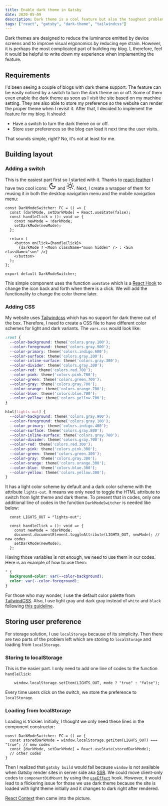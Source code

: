 ```yaml
---
title: Enable dark theme in Gatsby
date: 2020-05-09
description: Dark theme is a cool feature but also the toughest problem for this website. This post introduces a simple but effective way to enable the dark theme in a Gatsby site after a while of experimenting.
tags: ["react", "gatsby", "dark-theme", "tailwindcss"]
---
```


Dark themes are designed to reduce the luminance emitted by device screens and to improve visual ergonomics by reducing eye strain. However, it is perhaps the most complicated part of building my blog. I, therefore, feel it would be helpful to write down my experience when implementing the feature.

## Requirements

I'd been seeing a couple of blogs with dark theme support. The feature can be easily noticed by a switch to turn the dark theme on or off. Some of them even enable the dark theme as soon as I visit the site based on my machine setting. They are also able to store my preference so the website can render the proper theme when I revisit it. After that, I decided to implement the feature for my blog. It should:

- Have a switch to turn the dark theme on or off.
- Store user preferences so the blog can load it next time the user visits.

That sounds simple, right? No, it's not at least for me.

## Building layout

### Adding a switch

This is the easiest part first so I started with it. Thanks to [react-feather](https://github.com/feathericons/react-feather) I have two cool icons: <svg xmlns="http://www.w3.org/2000/svg" width="24" height="24" viewBox="0 0 24 24" fill="none" stroke="currentColor" stroke-width="2" stroke-linecap="round" stroke-linejoin="round"><path d="M21 12.79A9 9 0 1 1 11.21 3 7 7 0 0 0 21 12.79z"></path></svg>
and <svg xmlns="http://www.w3.org/2000/svg" width="24" height="24" viewBox="0 0 24 24" fill="none" stroke="currentColor" stroke-width="2" stroke-linecap="round" stroke-linejoin="round"><circle cx="12" cy="12" r="5"></circle><line x1="12" y1="1" x2="12" y2="3"></line><line x1="12" y1="21" x2="12" y2="23"></line><line x1="4.22" y1="4.22" x2="5.64" y2="5.64"></line><line x1="18.36" y1="18.36" x2="19.78" y2="19.78"></line><line x1="1" y1="12" x2="3" y2="12"></line><line x1="21" y1="12" x2="23" y2="12"></line><line x1="4.22" y1="19.78" x2="5.64" y2="18.36"></line><line x1="18.36" y1="5.64" x2="19.78" y2="4.22"></line></svg>. Next, I create a wrapper of them for reusing it in both the desktop navigation menu and the mobile navigation menu:

```tsx
const DarkModeSwitcher: FC = () => {
  const [darkMode, setDarkMode] = React.useState(false);
  const handleClick = (): void => {
    const newMode = !darkMode;
    setDarkMode(newMode);
  };

  return (
    <button onClick={handleClick}>
      {darkMode ? <Moon className="moon hidden" /> : <Sun className="sun" />}
    </button>
  );
};

export default DarkModeSwitcher;
```

This simple component uses the function `useState` which is a [React Hook](https://reactjs.org/docs/hooks-intro.html) to change the icon back and forth when there is a click. We will add the functionality to change the color theme later.

### Adding CSS

My website uses [Tailwindcss](https://tailwindcss.com/) which has no support for dark theme out of the box. Therefore, I need to create a CSS file to have different color schemes for light and dark variants. The `vars.css` would look like:
```css
:root {
  --color-background: theme('colors.gray.100');
  --color-foreground: theme('colors.gray.900');
  --color-primary: theme('colors.indigo.600');
  --color-surface: theme('colors.gray.200');
  --color-inline-surface: theme('colors.gray.300');
  --color-divider: theme('colors.gray.300');
  --color-red: theme('colors.red.700');
  --color-pink: theme('colors.pink.700');
  --color-green: theme('colors.green.700');
  --color-gray: theme('colors.gray.700');
  --color-orange: theme('colors.orange.700');
  --color-blue: theme('colors.blue.700');
  --color-yellow: theme('colors.yellow.700');
}

html[lights-out] {
  --color-background: theme('colors.gray.900');
  --color-foreground: theme('colors.gray.100');
  --color-primary: theme('colors.indigo.400');
  --color-surface: theme('colors.gray.800');
  --color-inline-surface: theme('colors.gray.700');
  --color-divider: theme('colors.gray.700');
  --color-red: theme('colors.red.300');
  --color-pink: theme('colors.pink.300');
  --color-green: theme('colors.green.300');
  --color-gray: theme('colors.gray.300');
  --color-orange: theme('colors.orange.300');
  --color-blue: theme('colors.blue.300');
  --color-yellow: theme('colors.yellow.300');
}
```

It has a light color scheme by default and a dark color scheme with the attribute `lights-out`. It means we only need to toggle the HTML attribute to switch from light theme and dark theme. To present that in codes, only one additional line of codes in the function `DarkModeSwitcher` is needed like below:
```tsx
  const LIGHTS_OUT = "lights-out";

  const handleClick = (): void => {
    const newMode = !darkMode;
    document.documentElement.toggleAttribute(LIGHTS_OUT, newMode); // new codes
    setDarkMode(newMode);
  };
```

Having those variables is not enough, we need to use them in our codes. Here is an example of how to use them:
```css
* {
  background-color: var(--color-background);
  color: var(--color-foreground);
}
```

For those who may wonder, I use the default color palette from [TailwindCSS](https://tailwindcss.com/docs/customizing-colors#default-color-palette). Also, I use light gray and dark gray instead of  `white` and `black` following [this guideline](https://material.io/design/color/dark-theme.html#properties).

## Storing user preference

For storage solution, I use `localStorage` because of its simplicity. Then there are two parts of the problem left which are storing to `localStorage` and loading from `localStorage`.

### Storing to localStorage

This is the easier part. I only need to add one line of codes to the function `handleClick`:
```tsx
    window.localStorage.setItem(LIGHTS_OUT, mode ? "true" : "false");
```

Every time users click on the switch, we store the preference to `localStorage`.

### Loading from localStorage

Loading is trickier. Initially, I thought we only need these lines in the component constructor:
```tsx
const DarkModeSwitcher: FC = () => {
  const storedDarkMode = window.localStorage.getItem(LIGHTS_OUT) === "true"; // new codes
  const [darkMode, setDarkMode] = React.useState(storedDarkMode);
  // other codes
}
```
Then I realized that `gatsby build` would fail because `window` is not available when Gatsby render sites in server side aka [SSR](https://www.gatsbyjs.org/docs/glossary/server-side-rendering/). We could move client-only codes to `componentDidMount` by using the [`useEffect`](https://reactjs.org/docs/hooks-effect.html) hook. However, it would lead to a flickering issue for those we use dark theme because the site is loaded with light theme initially and it changes to dark right after rendered.

[React Context](https://reactjs.org/docs/context.html) then came into the picture.